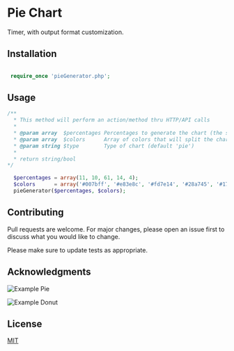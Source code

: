 # Pie Chart

Timer, with output format customization.

## Installation


```php

 require_once 'pieGenerator.php';

```

## Usage

```php
/**
  * This method will perform an action/method thru HTTP/API calls
  *
  * @param array  $percentages Percentages to generate the chart (the sum has to be 100)
  * @param array  $colors      Array of colors that will split the chart
  * @param string $type        Type of chart (default 'pie')
  * 
  * return string/bool
*/

  $percentages = array(11, 10, 61, 14, 4);
  $colors      = array('#007bff', '#e83e8c', '#fd7e14', '#28a745', '#17a2b8');
  pieGenerator($percentages, $colors);

```
## Contributing
Pull requests are welcome. For major changes, please open an issue first to discuss what you would like to change.

Please make sure to update tests as appropriate.

## Acknowledgments

![Example Pie](https://image.ibb.co/dKkZsp/Captura_de_pantalla_2018_08_27_a_las_17_55_33.png)

![Example Donut](https://image.ibb.co/cbcdk9/Captura_de_pantalla_2018_08_27_a_las_17_49_34.png)

## License
[MIT](https://github.com/AdrianVillamayor/Pie-Chart-PHP/blob/master/LICENSE)
